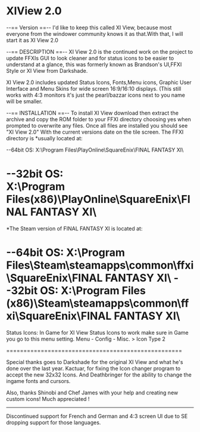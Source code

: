XIView 2.0
======

--== Version ==--
I'd like to keep this called XI View, because most everyone from the windower community knows it as that.With that, I will start it as XI View 2.0

--== DESCRIPTION ==--
XI View 2.0 is the continued work on the project to update FFXIs GUI to look cleaner and for status icons to be easier to understand at a glance, 
this was formerly known as Brandson's UI,FFXI Style or XI View from Darkshade.

XI View 2.0 includes updated Status Icons, Fonts,Menu icons, Graphic User Interface and Menu Skins for wide screen 16:9/16:10 displays. (This still works with
4:3 monitors it's just the pearl/bazzar icons next to you name will be smaller.

--== INSTALLATION ==--
To install XI View download then extract the archive and copy the ROM folder to your FFXI directory choosing yes when prompted to overwrite any files. Once all files are installed you should see "XI View 2.0" With the current versions date on the tile screen.
The FFXI directory is *usually located at:

--64bit OS:
X:\Program Files\PlayOnline\SquareEnix\FINAL FANTASY XI\

--32bit OS:  
X:\Program Files(x86)\PlayOnline\SquareEnix\FINAL FANTASY XI\
========================
*The Steam version of FINAL FANTASY XI is located at:

--64bit OS:
X:\Program Files\Steam\steamapps\common\ffxi\SquareEnix\FINAL FANTASY XI\ 
--32bit OS: 
X:\Program Files (x86)\Steam\steamapps\common\ffxi\SquareEnix\FINAL FANTASY XI\
========================

Status Icons:
In Game for XI View Status Icons to work make sure in Game you go to this menu setting.
Menu - Config - Misc. > Icon Type 2




===================================================

Special thanks goes to Darkshade for the original XI View and what he's done over the last year. Kactuar, for fixing the Icon changer program to accept the new 32x32 Icons.
And Deathbringer for the ability to change the ingame fonts and cursors.


Also, thanks Shinobi and Chef James with your help and creating new custom icons! Much appreciated !

**********************
Discontinued support for French and German and 4:3 screen UI due to SE dropping support for those languages.

